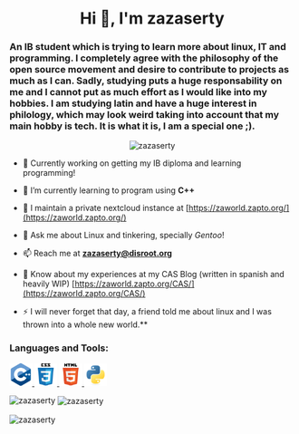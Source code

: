 <h1 align="center">Hi 👋, I'm zazaserty</h1>
<h3 align="left">An IB student which is trying to learn more about linux, IT and programming. I completely agree with the philosophy of the open source movement and desire to contribute to projects as much as I can. Sadly, studying puts a huge responsability on me and I cannot put as much effort as I would like into my hobbies. I am studying latin and have a huge interest in philology, which may look weird taking into account that my main hobby is tech. It is what it is, I am a special one ;).</h3>

<p align="center"> <img src="https://komarev.com/ghpvc/?username=zazaserty&label=Profile%20views&color=0e75b6&style=flat" alt="zazaserty" /> </p>

- 🔭 Currently working on getting my IB diploma and learning programming!

- 🌱 I’m currently learning to program using **C++**

- 📝 I maintain a private nextcloud instance at [https://zaworld.zapto.org/](https://zaworld.zapto.org/)

- 💬 Ask me about Linux and tinkering, specially *Gentoo*!

- 📫 Reach me at **zazaserty@disroot.org**

- 📄 Know about my experiences at my CAS Blog (written in spanish and heavily WIP) [https://zaworld.zapto.org/CAS/](https://zaworld.zapto.org/CAS/)

- ⚡ I will never forget that day, a friend told me about linux and I was thrown into a whole new world.**

<h3 align="left">Languages and Tools:</h3>
<p align="left"> <a href="https://www.w3schools.com/cpp/" target="_blank" rel="noreferrer"> <img src="https://raw.githubusercontent.com/devicons/devicon/master/icons/cplusplus/cplusplus-original.svg" alt="cplusplus" width="40" height="40"/> </a> <a href="https://www.w3schools.com/css/" target="_blank" rel="noreferrer"> <img src="https://raw.githubusercontent.com/devicons/devicon/master/icons/css3/css3-original-wordmark.svg" alt="css3" width="40" height="40"/> </a> <a href="https://www.w3.org/html/" target="_blank" rel="noreferrer"> <img src="https://raw.githubusercontent.com/devicons/devicon/master/icons/html5/html5-original-wordmark.svg" alt="html5" width="40" height="40"/> </a> <a href="https://www.python.org" target="_blank" rel="noreferrer"> <img src="https://raw.githubusercontent.com/devicons/devicon/master/icons/python/python-original.svg" alt="python" width="40" height="40"/> </a> </p>

<p><img align="left" src="https://github-readme-stats.vercel.app/api/top-langs?username=zazaserty&show_icons=true&locale=en&layout=compact" alt="zazaserty" /></p>

<p>&nbsp;<img align="center" src="https://github-readme-stats.vercel.app/api?username=zazaserty&show_icons=true&locale=en" alt="zazaserty" /></p>

<p><img align="center" src="https://github-readme-streak-stats.herokuapp.com/?user=zazaserty&" alt="zazaserty" /></p>

